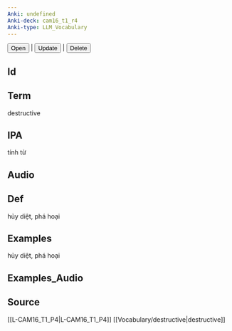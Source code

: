 ```yaml
---
Anki: undefined
Anki-deck: cam16_t1_r4
Anki-type: LLM_Vocabulary
---
```

<button class="anki-btn-open">Open</button> | <button class="anki-btn-update">Update</button> | <button class="anki-btn-delete">Delete</button>

## Id

## Term
destructive
## IPA
tính từ

## Audio

## Def
hủy diệt, phá hoại
## Examples
hủy diệt, phá hoại
## Examples_Audio

## Source
 [[L-CAM16_T1_P4|L-CAM16_T1_P4]]
[[Vocabulary/destructive|destructive]]